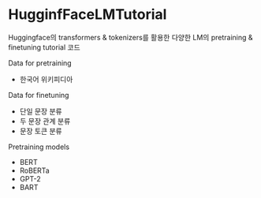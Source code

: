 # HugginfFaceLMTutorial
Huggingface의 transformers &amp; tokenizers를 활용한 다양한 LM의 pretraining &amp; finetuning tutorial 코드


Data for pretraining   
* 한국어 위키피디아   

Data for finetuning   
* 단일 문장 분류   
* 두 문장 관계 분류   
* 문장 토큰 분류   

Pretraining models      
* BERT  
* RoBERTa   
* GPT-2   
* BART   
